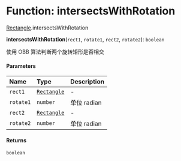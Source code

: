 # Function: intersectsWithRotation

[Rectangle](/auto-docs/free-layout-editor/modules/Rectangle.md).intersectsWithRotation

**intersectsWithRotation**(`rect1`, `rotate1`, `rect2`, `rotate2`): `boolean`

使用 OBB 算法判断两个旋转矩形是否相交

#### Parameters

| Name | Type | Description |
| :------ | :------ | :------ |
| `rect1` | [`Rectangle`](/auto-docs/free-layout-editor/classes/Rectangle-1.md) | - |
| `rotate1` | `number` | 单位 radian |
| `rect2` | [`Rectangle`](/auto-docs/free-layout-editor/classes/Rectangle-1.md) | - |
| `rotate2` | `number` | 单位 radian |

#### Returns

`boolean`
